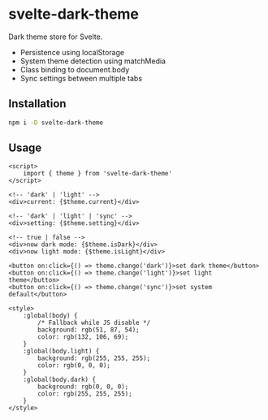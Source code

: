 # svelte-dark-theme

Dark theme store for Svelte.

- Persistence using localStorage
- System theme detection using matchMedia
- Class binding to document.body
- Sync settings between multiple tabs

## Installation

```bash
npm i -D svelte-dark-theme
```

## Usage

```svelte
<script>
	import { theme } from 'svelte-dark-theme'
</script>

<!-- 'dark' | 'light' -->
<div>current: {$theme.current}</div>

<!-- 'dark' | 'light' | 'sync' -->
<div>setting: {$theme.setting}</div>

<!-- true | false -->
<div>now dark mode: {$theme.isDark}</div>
<div>now light mode: {$theme.isLight}</div>

<button on:click={() => theme.change('dark')}>set dark theme</button>
<button on:click={() => theme.change('light')}>set light theme</button>
<button on:click={() => theme.change('sync')}>set system default</button>

<style>
	:global(body) {
		/* Fallback while JS disable */
		background: rgb(51, 87, 54);
		color: rgb(132, 106, 69);
	}
	:global(body.light) {
		background: rgb(255, 255, 255);
		color: rgb(0, 0, 0);
	}
	:global(body.dark) {
		background: rgb(0, 0, 0);
		color: rgb(255, 255, 255);
	}
</style>
```
